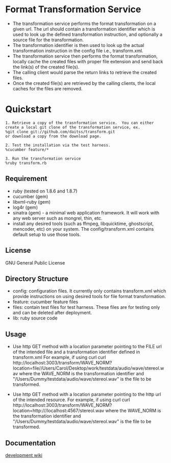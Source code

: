 Format Transformation Service
=============================

* The transformation service performs the format transformation on a given url. The url should contain a 
  transformation identifier which is used to look up the defined transformation instruction, and optionally 
  a source file for the transformation. 
* The transformation identifier is then used to look up the actual transformation 
  instruction in the config file i.e., transform.xml.
* The transformation service then performs the format transformation, locally cache the created files 
  with proper file extension and send back the link(s) of the created file(s).
* The calling client would parse the return links to retrieve the created files.
* Once the created file(s) are retrieved by the calling clients, the local caches for the files are removed.

Quickstart
==========
	1. Retrieve a copy of the trasnformation service.  You can either create a local git clone of the transformation service, ex.
	%git clone git://github.com/daitss/transform.git
	or download a copy from the download page.

	2. Test the installation via the test harness. 
	%cucumber feature/*

	3. Run the transformation service
	%ruby transform.rb

Requirement
-----------
* ruby (tested on 1.8.6 and 1.8.7)
* cucumber (gem)
* libxml-ruby (gem)
* log4r (gem)
* sinatra (gem) - a minimal web application framework.  It will work with any web server such as mongrel, thin, etc.
* install any desired tools (such as ffmpeg, libquicktime, ghostscript, mencoder, etc) on your system.  The
  config/transform.xml contains default setup to use those tools.

License
-------
GNU General Public License

Directory Structure
-------------------
* config: configuration files.  It currently only contains transform.xml which provide instructions on using
  desired tools for file format transformation.
* feature: cucumber feature files
* files: contain test files for test harness. These files are for testing only and can be deleted after deployment.
* lib: ruby source code

Usage
-----
* Use http GET method with a location parameter pointing to the FILE url of the intended file and a 
  transformation identifier defined in transform.xml
  For example, if using curl
	curl http://localhost:3003/transform/WAVE_NORM?location=file//Users/Carol/Desktop/work/testdata/audio/wave/stereol.wav
	where the WAVE_NORM is the transformation identifier and "/Users/Dummy/testdata/audio/wave/stereol.wav" 
	is the file to be transformed.

* Use http GET method with a location parameter pointing to the http url of the intended resource.
  For example, if using curl
 	curl http://localhost:3003/transform/WAVE_NORM?location=http:///localhost:4567/stereol.wav
	where the WAVE_NORM is the transformation identifier and "/Users/Dummy/testdata/audio/wave/stereol.wav" 
	is the file to be transformed.

Documentation
-------------
[development wiki](http://wiki.github.com/daitss/transform/)